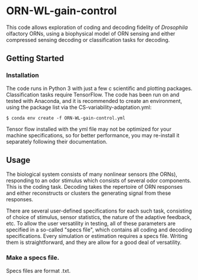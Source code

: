 # ORN-WL-gain-control

This code allows exploration of coding and decoding fidelity of *Drosophila* olfactory ORNs, using a biophysical model of ORN sensing and either compressed sensing decoding or classification tasks for decoding. 

## Getting Started

### Installation

The code runs in Python 3 with just a few c scientific and plotting packages. Classification tasks require TensorFlow. The code has been run on and tested with Anaconda, and it is recommended to create an environment, using the package list via the CS-variability-adaptation.yml:​	

```
$ conda env create -f ORN-WL-gain-control.yml
```

Tensor flow installed with the yml file may not be optimized for your machine specifications, so for better performance, you may re-install it separately following their documentation.

## Usage

The biological system consists of many nonlinear sensors (the ORNs), responding to an odor stimulus which consists of several odor components. This is the coding task. Decoding takes the repertoire of ORN responses and either reconstructs or clusters the generating signal from these responses. 

There are several user-defined specifications for each such task, consisting of choice of stimulus, sensor statistics, the nature of the adaptive feedback, etc. To allow the user versatility in testing, all of these parameters are specified in a so-called "specs file", which contains all coding and decoding specifications. Every simulation or estimation requires a specs file. Writing them is straightforward, and they are allow for a good deal of versatility.

### Make a specs file. 

Specs files are format .txt. 
